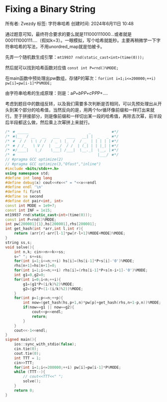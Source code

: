 # Fixing a Binary String

所有者: Zvezdy
标签: 字符串哈希
创建时间: 2024年6月11日 10:48

通过题意可知，最终符合要求的要么就是111000111000…或者就是000111000111….（假如k=3）。一眼模拟，写个哈希就能秒。主要再稍微学一下字符串哈希的写法，不用unordred_map就是怕被卡。

先弄一个随机数生成引擎：`mt19937 rnd(static_cast<int>(time(0)));`

然后就可以找到哈希函数对应值 `const int P=rnd()%MODE;`

在main函数中预处理出pw数组，存储P的幂次：`for(int i=1;i<=200000;++i) pw[i]=pw[i-1]*P%MODE;`

由字符串哈希的生成原理：则是：a*P+b*P*P+c*P*P*P+….

考虑到题目中的数组反转，以及我们需要多次判断是否相同，可以先预处理出从开头到某个部分的哈希值，当然反向的是，用两个for循环像前缀和一样打出来就行。至于拼接部分，则是像前缀和一样切出某一段的哈希值，再除去次幂，前半段后半段都这么做，然后乘上次幂拼上来就行。

```cpp
/* ★ _____                           _         ★*/
/* ★|__  / __   __   ___   ____   __| |  _   _ ★*/
/* ★  / /  \ \ / /  / _ \ |_  /  / _  | | | | |★*/
/* ★ / /_   \ V /  |  __/  / /  | (_| | | |_| |★*/
/* ★/____|   \_/    \___| /___|  \__._|  \__, |★*/
/* ★                                     |___/ ★*/
// #pragma GCC optimize(2)
// #pragma GCC optimize(3,"Ofast","inline")
#include <bits/stdc++.h>
using namespace std;
#define int long long
#define debug(x) cout<<#x<<" = "<<x<<endl
#define endl '\n'
#define fi first
#define se second
#define dot pair<int, int>
const int MODE = 1e9+7;
const int INF = 1e15;
mt19937 rnd(static_cast<int>(time(0)));
const int P=rnd()%MODE;
int pw[200001]{1},hs[200001],rhs[200001];
int get_hash(int *arr,int l,int r){
    return (arr[r]-arr[l-1]*pw[r-l+1]%MODE+MODE)%MODE;
}
string ss,s;
void solve(){
    int n,k; cin>>n>>k>>ss;
    s=" "; s+=ss;
    for(int i=1;i<=n;++i) hs[i]=(hs[i-1]*P+s[i]-'0')%MODE;
    rhs[n+1]=hs[n+1]=0;
    for(int i=1;i<=n;++i) rhs[i]=(rhs[i-1]*P+s[n-i+1]-'0')%MODE;
    int g1=0,g2=0;
    for(int i=0;i<n;++i){
        g1=(g1*P+(i/k)%2)%MODE;
        g2=(g2*P+(1-(i/k)%2))%MODE;
    }
    for(int p=1;p<=n;++p){
        int now=(get_hash(hs,p+1,n)*pw[p]+get_hash(rhs,n+1-p,n))%MODE;
        if(now==g1 || now==g2){
            cout<<p<<endl;
            return;
        }
    }
    cout<<-1<<endl;
}
signed main(){
    ios::sync_with_stdio(false);
    cin.tie(0);
    cout.tie(0);
    int TTT = 1;
    cin>>TTT;
    for(int i=1;i<=200000;++i) pw[i]=pw[i-1]*P%MODE;
    while (TTT--){
        // cout<<TTT<<" ";
        solve();
    }
    return 0;
}

```
